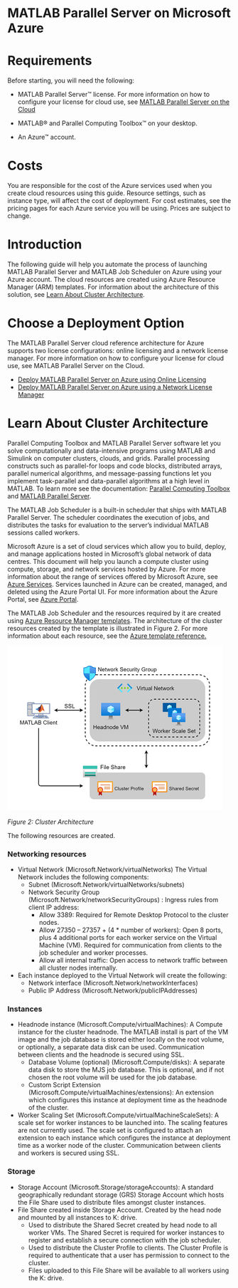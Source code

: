 # MATLAB Parallel Server on Microsoft Azure

# Requirements

Before starting, you will need the following:

- MATLAB Parallel Server™ license. For more information on how to configure your license for cloud use, see [MATLAB Parallel Server on the Cloud](https://www.mathworks.com/help/licensingoncloud/matlab-parallel-server-on-the-cloud.html)

- MATLAB® and Parallel Computing Toolbox™ on your desktop.

- An Azure™ account.

# Costs
You are responsible for the cost of the Azure services used when you create cloud resources using this guide. Resource settings, such as instance type, will affect the cost of deployment. For cost estimates, see the pricing pages for each Azure service you will be using. Prices are subject to change.

# Introduction
The following guide will help you automate the process of launching MATLAB Parallel Server and MATLAB Job Scheduler on Azure using your Azure account. The cloud resources are created using Azure Resource Manager (ARM) templates. For information about the architecture of this solution, see [Learn About Cluster Architecture](#learn-about-cluster-architecture).

# Choose a Deployment Option
The MATLAB Parallel Server cloud reference architecture for Azure supports two license configurations: online licensing and a network license manager. For more information on how to configure your license for cloud use, see MATLAB Parallel Server on the Cloud.

* [Deploy MATLAB Parallel Server on Azure using Online Licensing](online-licensing-instructions.md)
* [Deploy MATLAB Parallel Server on Azure using a Network License Manager](license-manager-instructions.md)

# Learn About Cluster Architecture

Parallel Computing Toolbox and MATLAB Parallel Server software let you solve computationally and data-intensive programs using MATLAB and Simulink on computer clusters, clouds, and grids. Parallel processing constructs such as parallel-for loops and code blocks, distributed arrays, parallel numerical algorithms, and message-passing functions let you implement task-parallel and data-parallel algorithms at a high level in MATLAB. To learn more see the documentation: [Parallel Computing Toolbox](https://www.mathworks.com/help/parallel-computing/) and [MATLAB Parallel Server](https://www.mathworks.com/help/matlab-parallel-server).

The MATLAB Job Scheduler is a built-in scheduler that ships with MATLAB Parallel Server. The scheduler coordinates the execution of jobs, and distributes the tasks for evaluation to the server’s individual MATLAB sessions called workers.

Microsoft Azure is a set of cloud services which allow you to build, deploy, and manage applications hosted in Microsoft’s global network of data centres. This document will help you launch a compute cluster using compute, storage, and network services hosted by Azure. For more information about the range of services offered by Microsoft Azure, see [Azure Services](https://azure.microsoft.com/en-gb/services/). Services launched in Azure can be created, managed, and deleted using the Azure Portal UI. For more information about the Azure Portal, see [Azure Portal](https://azure.microsoft.com/en-gb/features/azure-portal/).

The MATLAB Job Scheduler and the resources required by it are created using [Azure Resource Manager templates](https://docs.microsoft.com/en-gb/azure/azure-resource-manager/resource-group-overview). The architecture of the cluster resources created by the template is illustrated in Figure 2. For more information about each resource, see the [Azure template reference.](https://docs.microsoft.com/en-us/azure/templates/)

![Cluster Architecture](../../img/Azure_Solution_Scale_Set.png?raw=true)

*Figure 2: Cluster Architecture*

The following resources are created.

### Networking resources
* Virtual Network (Microsoft.Network/virtualNetworks) The Virtual Network includes the following components:
    * Subnet (Microsoft.Network/virtualNetworks/subnets)
    * Network Security Group (Microsoft.Network/networkSecurityGroups) : Ingress rules from client IP address:
        * Allow 3389: Required for Remote Desktop Protocol to the cluster nodes.
        * Allow 27350 – 27357 + (4 * number of workers): Open 8 ports, plus 4 additional ports for each worker service on the Virtual Machine (VM). Required for communication from clients to the job scheduler and worker processes.
        * Allow all internal traffic: Open access to network traffic between all cluster nodes internally.
* Each instance deployed to the Virtual Network will create the following:
    * Network interface (Microsoft.Network/networkInterfaces)
    * Public IP Address (Microsoft.Network/publicIPAddresses)

### Instances
* Headnode instance (Microsoft.Compute/virtualMachines): A Compute instance for the cluster headnode. The MATLAB install is part of the VM image and the job database is stored either locally on the root volume, or optionally, a separate data disk can be used. Communication between clients and the headnode is secured using SSL.
  * Database Volume (optional) (Microsoft.Compute/disks): A separate data disk to store the MJS job database. This is optional, and if not chosen the root volume will be used for the job database.
  * Custom Script Extension (Microsoft.Compute/virtualMachines/extensions): An extension which configures this instance at deployment time as the headnode of the cluster.
* Worker Scaling Set (Microsoft.Compute/virtualMachineScaleSets): A scale set for worker instances to be launched into. The scaling features are not currently used. The scale set is configured to attach an extension to each instance which configures the instance at deployment time as a worker node of the cluster. Communication between clients and workers is secured using SSL.

### Storage
* Storage Account (Microsoft.Storage/storageAccounts): A standard geographically redundant storage (GRS) Storage Account which hosts the File Share used to distribute files amongst cluster instances.
* File Share created inside Storage Account. Created by the head node and mounted by all instances to K: drive.
    * Used to distribute the Shared Secret created by head node to all worker VMs. The Shared Secret is required for worker instances to register and establish a secure connection with the job scheduler.
    * Used to distribute the Cluster Profile to clients. The Cluster Profile is required to authenticate that a user has permission to connect to the cluster.
    * Files uploaded to this File Share will be available to all workers using the K: drive.
